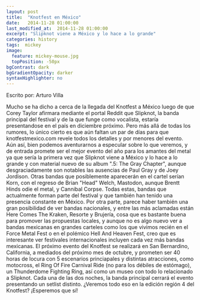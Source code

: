 ```yaml
---
layout: post
title:  "Knotfest en México"
date:   2014-11-28 01:00:00
last_modified_at:  2014-11-28 01:00:00
excerpt: "Slipknot viene a México y lo hace a lo grande"
categories: history
tags:  mickey
image:
  feature: mickey-mouse.jpg
  topPosition: -50px
bgContrast: dark
bgGradientOpacity: darker
syntaxHighlighter: no
---
```

Escrito por: Arturo Villa

 Mucho se ha dicho a cerca de la llegada del Knotfest a México luego de que Corey Taylor afirmara mediante el portal Reddit que Slipknot, la banda principal del festival y de la que funge como vocalista, estaría presentandose en el país en diciembre próximo. Pero más allá de todas los rumores, lo único cierto es que aún faltan un par de días para que knotfestmexico.com revele todos los detalles y por menores del evento.
Aún así, bien podemos aventurarnos a especular sobre lo que veremos, y de entrada promete ser el mejor evento del año para los amantes del metal ya que sería la primera vez que Slipknot viene a México y lo hace a lo grande y con material nuevo de su album ".5: The Gray Chapter", aunque desgraciadamente son notables las ausencias de Paul Gray y de Joey Jordison. Otras bandas que posiblemente aparecerán en el cartel serían Korn, con el regreso de Brian "Head" Welch, Mastodon, aunque Brentt Hinds odie el metal, y Cannibal Corpse. Todas estas, bandas que actualmente forman parte del festival y que también han tenido una presencia constante en México. Por otra parte, parece haber también una gran posibilidad de ver bandas nacionales, y entre las más aclamadas están Here Comes The Kraken, Resorte y Brujería, cosa que es bastante buena para promover las propuestas locales, y aunque no es algo nuevo ver a bandas mexicanas en grandes carteles como los que vivimos recién en el Force Metal Fest o en el polémico Hell And Heaven Fest, creo que es interesante ver festivales internacionales incluyen cada vez más bandas mexicanas.
El próximo evento del Knotfest se realizará en San Bernardino, California, a mediados del próximo mes de octubre, y prometen ser 40 horas de locura con 5 escenarios princiapales y distintas atracciones, como motocross, el Ring Of Fire Carnival Ride (no para los débiles de estómago), un Thunderdome Fighting Ring, así como un museo con todo lo relacionado a Slipknot. Cada una de las dos noches, la banda principal cerrará el evento presentando un setlist distinto. ¿Veremos todo eso en la edición región 4 del Knotfest? ¡Esperemos que sí!
